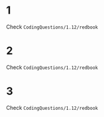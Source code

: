 # 1
Check `CodingQuestions/1.12/redbook`

# 2
Check `CodingQuestions/1.12/redbook`

# 3
Check `CodingQuestions/1.12/redbook`